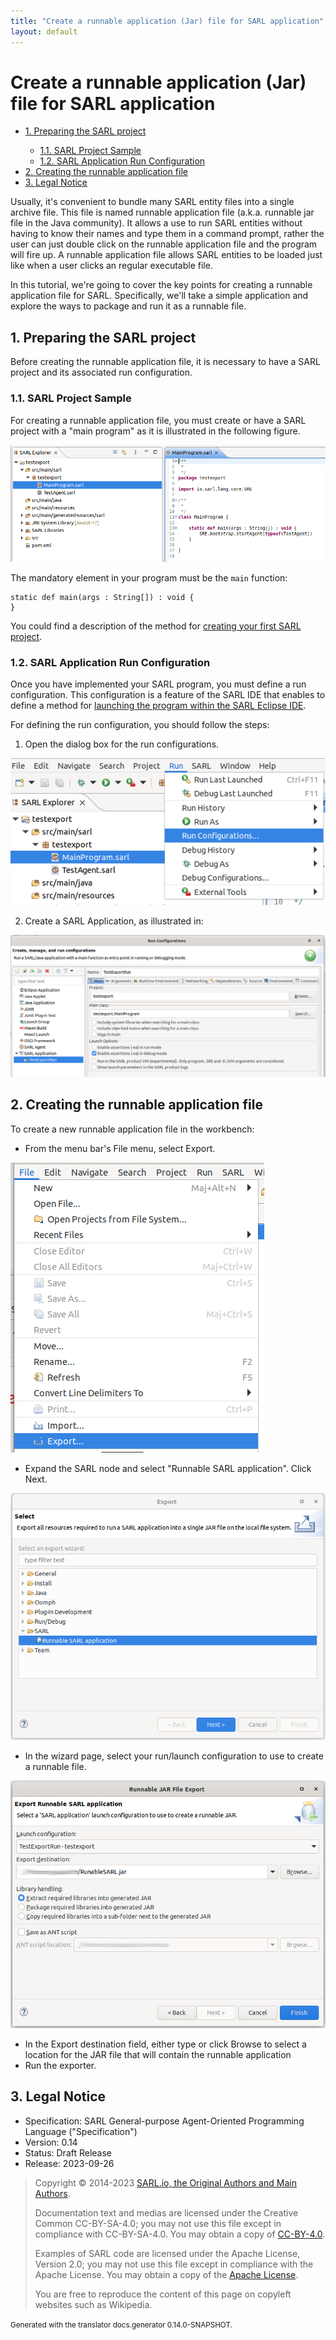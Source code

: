```yaml
---
title: "Create a runnable application (Jar) file for SARL application"
layout: default
---
```


# Create a runnable application (Jar) file for SARL application


<ul class="page_outline" id="page_outline">

<li><a href="#1-preparing-the-sarl-project">1. Preparing the SARL project</a></li>
<ul>
  <li><a href="#11-sarl-project-sample">1.1. SARL Project Sample</a></li>
  <li><a href="#12-sarl-application-run-configuration">1.2. SARL Application Run Configuration</a></li>
</ul>
<li><a href="#2-creating-the-runnable-application-file">2. Creating the runnable application file</a></li>
<li><a href="#3-legal-notice">3. Legal Notice</a></li>

</ul>


Usually, it's convenient to bundle many SARL entity files into a single archive file. This file is named runnable application file (a.k.a. runnable jar file in the Java community).
It allows a use to run SARL entities without having to know their names and type them in a command prompt, rather the user can just double click on the runnable application file and the program will fire up.
A runnable application file allows SARL entities to be loaded just like when a user clicks an regular executable file.

In this tutorial, we're going to cover the key points for creating a runnable application file for SARL.
Specifically, we'll take a simple application and explore the ways to package and run it as a runnable file.


## 1. Preparing the SARL project

Before creating the runnable application file, it is necessary to have a SARL project and its associated run configuration.

### 1.1. SARL Project Sample

For creating a runnable application file, you must create or have a SARL project with a "main program" as it is illustrated in the following figure.

![Example of SARL program](export_program_example.png)

The mandatory element in your program must be the `main` function:

```sarl
static def main(args : String[]) : void {
}
```


You could find a description of the method for [creating your first SARL project](../gettingstarted/CreateFirstProject.html).


### 1.2. SARL Application Run Configuration

Once you have implemented your SARL program, you must define a run configuration.
This configuration is a feature of the SARL IDE that enables to define a method for
[launching the program within the SARL Eclipse IDE](../gettingstarted/RunSARLAgentEclipse.html).

For defining the run configuration, you should follow the steps:

1. Open the dialog box for the run configurations.

![Open run configurations](./export_menu_runs.png)

2. Create a SARL Application, as illustrated in:

![Create a SARL application](./export_runs_config.png)


## 2. Creating the runnable application file

To create a new runnable application file in the workbench:

* From the menu bar's File menu, select Export.

![Open the export wizard](./export_menu_file_export.png)

* Expand the SARL node and select "Runnable SARL application". Click Next.

![Select the type of export](./export_wizard_type.png)

* In the wizard page, select your run/launch configuration to use to create a runnable file.

![Fill up the export parameters](./export_configuration.png)

* In the Export destination field, either type or click Browse to select a location for the JAR file that will contain the runnable application
* Run the exporter.


## 3. Legal Notice

* Specification: SARL General-purpose Agent-Oriented Programming Language ("Specification")
* Version: 0.14
* Status: Draft Release
* Release: 2023-09-26

> Copyright &copy; 2014-2023 [SARL.io, the Original Authors and Main Authors](https://www.sarl.io/about/index.html).
>
> Documentation text and medias are licensed under the Creative Common CC-BY-SA-4.0;
> you may not use this file except in compliance with CC-BY-SA-4.0.
> You may obtain a copy of [CC-BY-4.0](https://creativecommons.org/licenses/by-sa/4.0/deed.en).
>
> Examples of SARL code are licensed under the Apache License, Version 2.0;
> you may not use this file except in compliance with the Apache License.
> You may obtain a copy of the [Apache License](http://www.apache.org/licenses/LICENSE-2.0).
>
> You are free to reproduce the content of this page on copyleft websites such as Wikipedia.

<small>Generated with the translator docs.generator 0.14.0-SNAPSHOT.</small>
